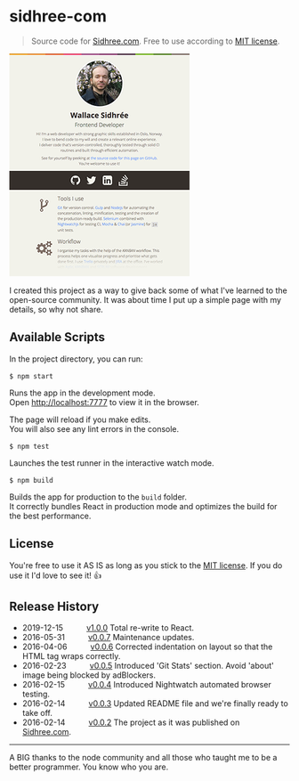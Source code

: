 # sidhree-com

> Source code for [Sidhree.com][1]. Free to use according to [MIT license](LICENSE).

![Sidhree.com](https://raw.githubusercontent.com/dreamyguy/sidhree-com/master/src/img/do-not-compile/sidhree-com-github.png "Sidhree.com as just after release v0.0.2")

I created this project as a way to give back some of what I've learned to the open-source community. It was about time I put up a simple page with my details, so why not share.

## Available Scripts

In the project directory, you can run:

```shell
$ npm start
```

Runs the app in the development mode.<br />
Open [http://localhost:7777](http://localhost:7777) to view it in the browser.

The page will reload if you make edits.<br />
You will also see any lint errors in the console.

```shell
$ npm test
```

Launches the test runner in the interactive watch mode.

```shell
$ npm build
```

Builds the app for production to the `build` folder.<br />
It correctly bundles React in production mode and optimizes the build for the best performance.

## License

You're free to use it AS IS as long as you stick to the [MIT license](LICENSE). If you do use it I'd love to see it! :thumbsup:

## Release History

 * 2019-12-15   [v1.0.0](https://github.com/dreamyguy/sidhree-com/tree/v1-0-0) Total re-write to React.
 * 2016-05-31   [v0.0.7](https://github.com/dreamyguy/sidhree-com/tree/v0.0.7) Maintenance updates.
 * 2016-04-06   [v0.0.6](https://github.com/dreamyguy/sidhree-com/tree/v0.0.6) Corrected indentation on layout so that the HTML tag wraps correctly.
 * 2016-02-23   [v0.0.5](https://github.com/dreamyguy/sidhree-com/tree/v0.0.5) Introduced 'Git Stats' section. Avoid 'about' image being blocked by adBlockers.
 * 2016-02-15   [v0.0.4](https://github.com/dreamyguy/sidhree-com/tree/v0.0.4) Introduced Nightwatch automated browser testing.
 * 2016-02-14   [v0.0.3](https://github.com/dreamyguy/sidhree-com/tree/v0.0.3) Updated README file and we're finally ready to take off.
 * 2016-02-14   [v0.0.2](https://github.com/dreamyguy/sidhree-com/tree/v0.0.2) The project as it was published on [Sidhree.com][1].

---

A BIG thanks to the node community and all those who taught me to be a better programmer. You know who you are.

  [1]: http://sidhree.com
